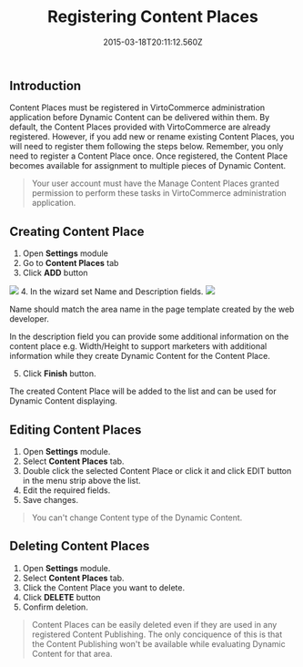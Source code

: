 ﻿---
title: Registering Content Places
description: Registering Content Places
layout: docs
date: 2015-03-18T20:11:12.560Z
priority: 1
---
## Introduction

Content Places must be registered in VirtoCommerce administration application before Dynamic Content can be delivered within them. By default, the Content Places provided with VirtoCommerce are already registered. However, if you add new or rename existing Content Places, you will need to register them following the steps below. Remember, you only need to register a Content Place once. Once registered, the Content Place becomes available for assignment to multiple pieces of Dynamic Content.

> Your user account must have the Manage Content Places granted permission to perform these tasks in VirtoCommerce administration application.

## Creating Content Place

1. Open **Settings** module
2. Go to **Content Places** tab
3. Click **ADD** button
  <img src="../../../assets/images/docs/image2013-5-29_17_38_44.png" />
4. In the wizard set Name and Description fields.
  <img src="../../../assets/images/docs/image2013-5-30_16_20_35.png" />

Name should match the area name in the page template created by the web developer.

In the description field you can provide some additional information on the content place e.g. Width/Height to support marketers with additional information while they create Dynamic Content for the Content Place.

5. Click **Finish** button.

The created Content Place will be added to the list and can be used for Dynamic Content displaying.

## Editing Content Places

1. Open **Settings** module.
2. Select **Content Places** tab.
3. Double click the selected Content Place or click it and click EDIT button in the menu strip above the list.
4. Edit the required fields.
5. Save changes.

> You can't change Content type of the Dynamic Content.

## Deleting Content Places

1. Open **Settings** module.
2. Select **Content Places** tab.
3. Click the Content Place you want to delete.
4. Click **DELETE** button
5. Confirm deletion.

> Content Places can be easily deleted even if they are used in any registered Content Publishing. The only conciquence of this is that the Content Publishing won't be available while evaluating Dynamic Content for that area.
